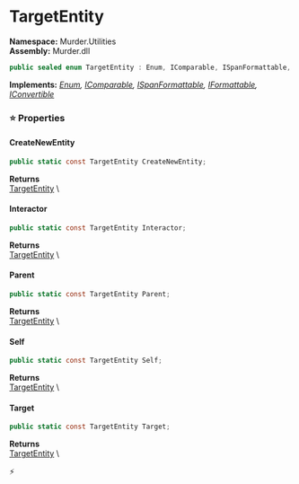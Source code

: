 # TargetEntity

**Namespace:** Murder.Utilities \
**Assembly:** Murder.dll

```csharp
public sealed enum TargetEntity : Enum, IComparable, ISpanFormattable, IFormattable, IConvertible
```

**Implements:** _[Enum](https://learn.microsoft.com/en-us/dotnet/api/System.Enum?view=net-7.0), [IComparable](https://learn.microsoft.com/en-us/dotnet/api/System.IComparable?view=net-7.0), [ISpanFormattable](https://learn.microsoft.com/en-us/dotnet/api/System.ISpanFormattable?view=net-7.0), [IFormattable](https://learn.microsoft.com/en-us/dotnet/api/System.IFormattable?view=net-7.0), [IConvertible](https://learn.microsoft.com/en-us/dotnet/api/System.IConvertible?view=net-7.0)_

### ⭐ Properties
#### CreateNewEntity
```csharp
public static const TargetEntity CreateNewEntity;
```

**Returns** \
[TargetEntity](../../Murder/Utilities/TargetEntity.html) \
#### Interactor
```csharp
public static const TargetEntity Interactor;
```

**Returns** \
[TargetEntity](../../Murder/Utilities/TargetEntity.html) \
#### Parent
```csharp
public static const TargetEntity Parent;
```

**Returns** \
[TargetEntity](../../Murder/Utilities/TargetEntity.html) \
#### Self
```csharp
public static const TargetEntity Self;
```

**Returns** \
[TargetEntity](../../Murder/Utilities/TargetEntity.html) \
#### Target
```csharp
public static const TargetEntity Target;
```

**Returns** \
[TargetEntity](../../Murder/Utilities/TargetEntity.html) \


⚡